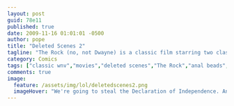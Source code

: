 ```yaml
---
layout: post
guid: 78e11
published: true
date: 2009-11-16 01:01:01 -0500
author: pope
title: "Deleted Scenes 2"
tagline: "The Rock (no, not Dwayne) is a classic film starring two classic actors in the roles of their lifetimes. I watch this movie on a bi-weekly basis, or whenever I have an important event coming up, like a job interview. This deleted scene does slightly change the tone of the movie, though."
category: Comics
tags: ["classic wnv","movies","deleted scenes","The Rock","anal beads","gross","Sean Connery","Nicolas Cage"]
comments: true 
image:
  feature: /assets/img/lol/deletedscenes2.png
  imageHover: "We're going to steal the Declaration of Independence. And then use it for sex stuff. Like, a bunch."
---
```


